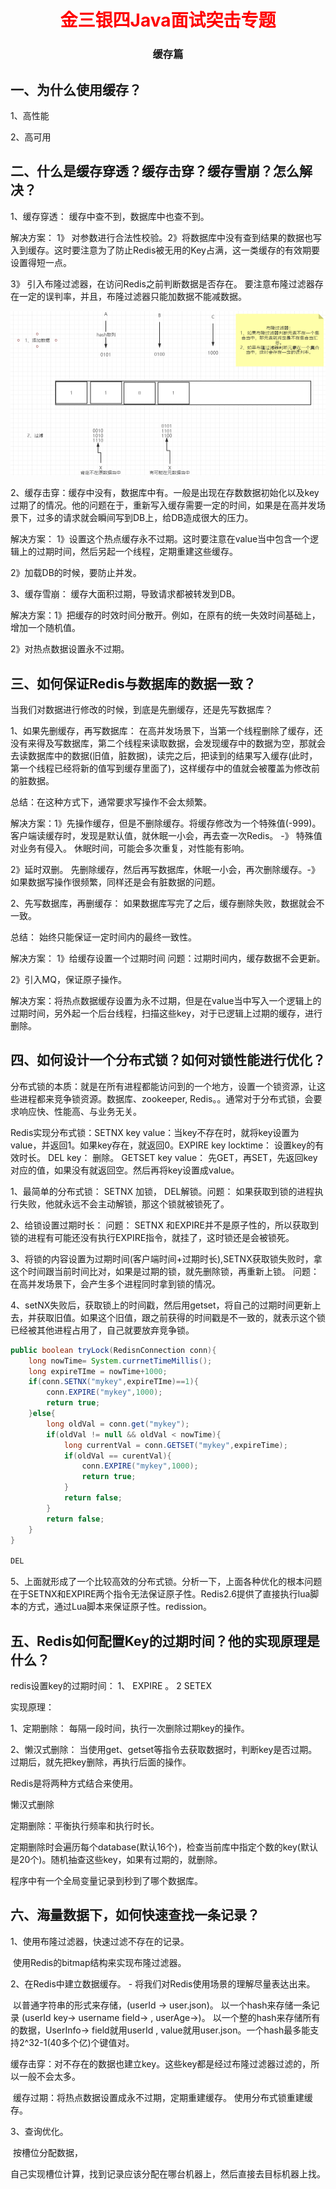 <center><h1><font color="red">
    金三银四Java面试突击专题
</font></h1>
<h3>
    缓存篇
    </h3>
    
</center>

## 一、为什么使用缓存？

1、高性能

2、高可用



## 二、什么是缓存穿透？缓存击穿？缓存雪崩？怎么解决？

1、缓存穿透： 缓存中查不到，数据库中也查不到。

解决方案： 1》 对参数进行合法性校验。2》将数据库中没有查到结果的数据也写入到缓存。这时要注意为了防止Redis被无用的Key占满，这一类缓存的有效期要设置得短一点。

3》 引入布隆过滤器，在访问Redis之前判断数据是否存在。 要注意布隆过滤器存在一定的误判率，并且，布隆过滤器只能加数据不能减数据。

![1615876110423](../img/1615876110423.png)

2、缓存击穿：缓存中没有，数据库中有。一般是出现在存数数据初始化以及key过期了的情况。他的问题在于，重新写入缓存需要一定的时间，如果是在高并发场景下，过多的请求就会瞬间写到DB上，给DB造成很大的压力。

解决方案： 1》设置这个热点缓存永不过期。这时要注意在value当中包含一个逻辑上的过期时间，然后另起一个线程，定期重建这些缓存。

2》加载DB的时候，要防止并发。

3、缓存雪崩： 缓存大面积过期，导致请求都被转发到DB。

解决方案：1》把缓存的时效时间分散开。例如，在原有的统一失效时间基础上，增加一个随机值。

2》对热点数据设置永不过期。



## 三、如何保证Redis与数据库的数据一致？

当我们对数据进行修改的时候，到底是先删缓存，还是先写数据库？

1、如果先删缓存，再写数据库： 在高并发场景下，当第一个线程删除了缓存，还没有来得及写数据库，第二个线程来读取数据，会发现缓存中的数据为空，那就会去读数据库中的数据(旧值，脏数据)，读完之后，把读到的结果写入缓存(此时，第一个线程已经将新的值写到缓存里面了)，这样缓存中的值就会被覆盖为修改前的脏数据。 

总结：在这种方式下，通常要求写操作不会太频繁。

解决方案：1》先操作缓存，但是不删除缓存。将缓存修改为一个特殊值(-999)。客户端读缓存时，发现是默认值，就休眠一小会，再去查一次Redis。 -》 特殊值对业务有侵入。 休眠时间，可能会多次重复，对性能有影响。

2》延时双删。 先删除缓存，然后再写数据库，休眠一小会，再次删除缓存。-》 如果数据写操作很频繁，同样还是会有脏数据的问题。



2、先写数据库，再删缓存： 如果数据库写完了之后，缓存删除失败，数据就会不一致。

总结： 始终只能保证一定时间内的最终一致性。

解决方案： 1》给缓存设置一个过期时间  问题：过期时间内，缓存数据不会更新。

2》引入MQ，保证原子操作。

解决方案：将热点数据缓存设置为永不过期，但是在value当中写入一个逻辑上的过期时间，另外起一个后台线程，扫描这些key，对于已逻辑上过期的缓存，进行删除。



## 四、如何设计一个分布式锁？如何对锁性能进行优化？

分布式锁的本质：就是在所有进程都能访问到的一个地方，设置一个锁资源，让这些进程都来竞争锁资源。数据库、zookeeper, Redis。。通常对于分布式锁，会要求响应快、性能高、与业务无关。

Redis实现分布式锁：SETNX key value：当key不存在时，就将key设置为value，并返回1。如果key存在，就返回0。EXPIRE key locktime： 设置key的有效时长。 DEL key： 删除。  GETSET key value： 先GET，再SET，先返回key对应的值，如果没有就返回空。然后再将key设置成value。

1、最简单的分布式锁： SETNX 加锁， DEL解锁。问题： 如果获取到锁的进程执行失败，他就永远不会主动解锁，那这个锁就被锁死了。

2、给锁设置过期时长：    问题： SETNX 和EXPIRE并不是原子性的，所以获取到锁的进程有可能还没有执行EXPIRE指令，就挂了，这时锁还是会被锁死。

3、将锁的内容设置为过期时间(客户端时间+过期时长),SETNX获取锁失败时，拿这个时间跟当前时间比对，如果是过期的锁，就先删除锁，再重新上锁。  问题： 在高并发场景下，会产生多个进程同时拿到锁的情况。

4、setNX失败后，获取锁上的时间戳，然后用getset，将自己的过期时间更新上去，并获取旧值。如果这个旧值，跟之前获得的时间戳是不一致的，就表示这个锁已经被其他进程占用了，自己就要放弃竞争锁。

```java
public boolean tryLock(RedisnConnection conn){
    long nowTime= System.currnetTimeMillis();
    long expireTIme = nowTime+1000;
    if(conn.SETNX("mykey",expireTIme)==1){
        conn.EXPIRE("mykey",1000);
        return true;
    }else{
        long oldVal = conn.get("mykey");
        if(oldVal != null && oldVal < nowTime){
            long currentVal = conn.GETSET("mykey",expireTime);
            if(oldVal == curentVal){
                conn.EXPIRE("mykey",1000);
                return true;
            }
            return false;
        }
        return false;
    }
}

DEL
```

5、上面就形成了一个比较高效的分布式锁。分析一下，上面各种优化的根本问题在于SETNX和EXPIRE两个指令无法保证原子性。Redis2.6提供了直接执行lua脚本的方式，通过Lua脚本来保证原子性。redission。



## 五、Redis如何配置Key的过期时间？他的实现原理是什么？

redis设置key的过期时间： 1、 EXPIRE 。 2 SETEX 

实现原理：

1、定期删除： 每隔一段时间，执行一次删除过期key的操作。

2、懒汉式删除： 当使用get、getset等指令去获取数据时，判断key是否过期。过期后，就先把key删除，再执行后面的操作。

Redis是将两种方式结合来使用。

懒汉式删除

定期删除：平衡执行频率和执行时长。

定期删除时会遍历每个database(默认16个)，检查当前库中指定个数的key(默认是20个)。随机抽查这些key，如果有过期的，就删除。 

程序中有一个全局变量记录到秒到了哪个数据库。



## 六、海量数据下，如何快速查找一条记录？

1、使用布隆过滤器，快速过滤不存在的记录。

​	使用Redis的bitmap结构来实现布隆过滤器。

2、在Redis中建立数据缓存。 - 将我们对Redis使用场景的理解尽量表达出来。

​	以普通字符串的形式来存储，(userId -> user.json)。 以一个hash来存储一条记录 (userId key-> username  field-> , userAge->)。  以一个整的hash来存储所有的数据，UserInfo->  field就用userId , value就用user.json。一个hash最多能支持2^32-1(40多个亿)个键值对。

​	缓存击穿：对不存在的数据也建立key。这些key都是经过布隆过滤器过滤的，所以一般不会太多。

​	缓存过期：将热点数据设置成永不过期，定期重建缓存。 使用分布式锁重建缓存。

3、查询优化。

​	按槽位分配数据，

​	自己实现槽位计算，找到记录应该分配在哪台机器上，然后直接去目标机器上找。













